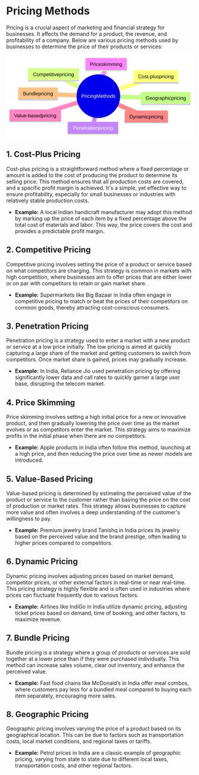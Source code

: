 # Pricing Methods

Pricing is a crucial aspect of marketing and financial strategy for businesses. It affects the demand for a product, the revenue, and profitability of a company. Below are various pricing methods used by businesses to determine the price of their products or services:


![Alt text](pricing_methods.svg)

## 1. Cost-Plus Pricing
Cost-plus pricing is a straightforward method where a fixed percentage or amount is added to the cost of producing the product to determine its selling price. This method ensures that all production costs are covered, and a specific profit margin is achieved. It's a simple, yet effective way to ensure profitability, especially for small businesses or industries with relatively stable production costs.

- **Example:** A local Indian handicraft manufacturer may adopt this method by marking up the price of each item by a fixed percentage above the total cost of materials and labor. This way, the price covers the cost and provides a predictable profit margin.

## 2. Competitive Pricing
Competitive pricing involves setting the price of a product or service based on what competitors are charging. This strategy is common in markets with high competition, where businesses aim to offer prices that are either lower or on par with competitors to retain or gain market share. 

- **Example:** Supermarkets like Big Bazaar in India often engage in competitive pricing to match or beat the prices of their competitors on common goods, thereby attracting cost-conscious consumers.

## 3. Penetration Pricing
Penetration pricing is a strategy used to enter a market with a new product or service at a low price initially. The low pricing is aimed at quickly capturing a large share of the market and getting customers to switch from competitors. Once market share is gained, prices may gradually increase.

- **Example:** In India, Reliance Jio used penetration pricing by offering significantly lower data and call rates to quickly garner a large user base, disrupting the telecom market.

## 4. Price Skimming
Price skimming involves setting a high initial price for a new or innovative product, and then gradually lowering the price over time as the market evolves or as competitors enter the market. This strategy aims to maximize profits in the initial phase when there are no competitors.

- **Example:** Apple products in India often follow this method, launching at a high price, and then reducing the price over time as newer models are introduced.

## 5. Value-Based Pricing
Value-based pricing is determined by estimating the perceived value of the product or service to the customer rather than basing the price on the cost of production or market rates. This strategy allows businesses to capture more value and often involves a deep understanding of the customer's willingness to pay.

- **Example:** Premium jewelry brand Tanishq in India prices its jewelry based on the perceived value and the brand prestige, often leading to higher prices compared to competitors.

## 6. Dynamic Pricing
Dynamic pricing involves adjusting prices based on market demand, competitor prices, or other external factors in real-time or near real-time. This pricing strategy is highly flexible and is often used in industries where prices can fluctuate frequently due to various factors.

- **Example:** Airlines like IndiGo in India utilize dynamic pricing, adjusting ticket prices based on demand, time of booking, and other factors, to maximize revenue.

## 7. Bundle Pricing
Bundle pricing is a strategy where a group of products or services are sold together at a lower price than if they were purchased individually. This method can increase sales volume, clear out inventory, and enhance the perceived value.

- **Example:** Fast food chains like McDonald’s in India offer meal combos, where customers pay less for a bundled meal compared to buying each item separately, encouraging more sales.

## 8. Geographic Pricing
Geographic pricing involves varying the price of a product based on its geographical location. This can be due to factors such as transportation costs, local market conditions, and regional taxes or tariffs.

- **Example:** Petrol prices in India are a classic example of geographic pricing, varying from state to state due to different local taxes, transportation costs, and other regional factors.